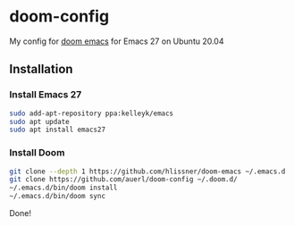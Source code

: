 # doom-config
My config for [doom emacs](https://github.com/hlissner/doom-emacs) for Emacs 27 on Ubuntu 20.04

## Installation

### Install Emacs 27

```bash
sudo add-apt-repository ppa:kelleyk/emacs
sudo apt update
sudo apt install emacs27
```

### Install Doom

```bash
git clone --depth 1 https://github.com/hlissner/doom-emacs ~/.emacs.d
git clone https://github.com/auerl/doom-config ~/.doom.d/
~/.emacs.d/bin/doom install
~/.emacs.d/bin/doom sync
```

Done!

